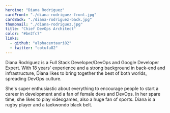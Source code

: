 ```yaml
---
heroine: "Diana Rodriguez"
cardFront: "./diana-rodriguez-front.jpg"
cardBack: "./diana-rodriguez-back.jpg"
thumbnail: "./diana-rodriguez.jpg"
title: "Chief DevOps Architect"
color: "#be2fc7"
links:
  - github: "alphacentauri82"
  - twitter: "cotufa82"
---
```


Diana Rodriguez is a Full Stack Developer/DevOps and Google Developer Expert. With 18 years' experience and a strong background in back-end and infrastructure, Diana likes to bring together the best of both worlds, spreading DevOps culture.

She's super enthusiastic about everything to encourage people to start a career in development and a fan of female devs and DevOps. In her spare time, she likes to play videogames, also a huge fan of sports. Diana is a rugby player and a taekwondo black belt.
